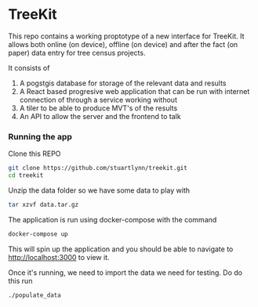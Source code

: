 # TreeKit 

This repo contains a working proptotype of a new interface for TreeKit. It allows both online (on device), offline (on device) and after the fact (on paper) data entry 
for tree census projects. 

It consists of 

1) A pogstgis database for storage of the relevant data and results 
2) A React based progresive web application that can be run with internet connection of through a service working without 
3) A tiler to be able to produce MVT's of the results 
4) An API to allow the server and the frontend to talk 

### Running the app

Clone this REPO 

```bash
git clone https://github.com/stuartlynn/treekit.git
cd treekit
```
Unzip the data folder so we have some data to play with 

```bash
tar xzvf data.tar.gz
```

The application is run using docker-compose with the command 

```bash
docker-compose up
```

This will spin up the application and you should be able to navigate to [http://localhost:3000](http://localhost:3000) to view it.

Once it's running, we need to import the data we need for testing. Do do this run 

```bash
./populate_data 
```


